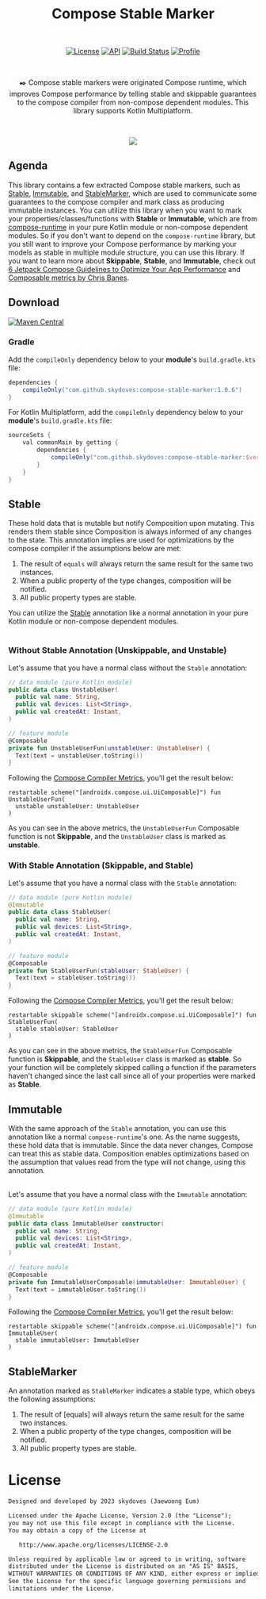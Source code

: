 <h1 align="center">Compose Stable Marker</h1></br>

<p align="center">
  <a href="https://opensource.org/licenses/Apache-2.0"><img alt="License" src="https://img.shields.io/badge/License-Apache%202.0-blue.svg"/></a>
  <a href="https://android-arsenal.com/api?level=21"><img alt="API" src="https://img.shields.io/badge/API-21%2B-brightgreen.svg?style=flat"/></a>
  <a href="https://github.com/skydoves/compose-stable-marker/actions/workflows/android.yml"><img alt="Build Status" 
  src="https://github.com/skydoves/compose-stable-marker/actions/workflows/android.yml/badge.svg"/></a>
  <a href="https://github.com/skydoves"><img alt="Profile" src="https://skydoves.github.io/badges/skydoves.svg"/></a>
</p><br>

<p align="center">
✒️ Compose stable markers were originated Compose runtime, which improves Compose performance by telling stable and skippable guarantees to the compose compiler from non-compose dependent modules. This library supports Kotlin Multiplatform.
</p><br>

<p align="center">
<img src="https://github.com/skydoves/compose-stable-marker/assets/24237865/9ead142c-3a35-4027-932a-b1d4e1cd13c5" />
</p>

## Agenda

This library contains a few extracted Compose stable markers, such as [Stable](https://developer.android.com/reference/kotlin/androidx/compose/runtime/Stable), [Immutable](https://developer.android.com/reference/kotlin/androidx/compose/runtime/Immutable), and [StableMarker](https://developer.android.com/reference/kotlin/androidx/compose/runtime/StableMarker), which are used to communicate some guarantees to the compose compiler and mark class as producing immutable instances. You can utilize this library when you want to mark your properties/classes/functions with **Stable** or **Immutable**, which are from [compose-runtime](https://developer.android.com/jetpack/androidx/releases/compose-runtime) in your pure Kotlin module or non-compose dependent modules. So if you don't want to depend on the `compose-runtime` library, but you still want to improve your Compose performance by marking your models as stable in multiple module structure, you can use this library. If you want to learn more about **Skippable**, **Stable**, and **Immutable**, check out [6 Jetpack Compose Guidelines to Optimize Your App Performance](https://medium.com/proandroiddev/6-jetpack-compose-guidelines-to-optimize-your-app-performance-be18533721f9) and [Composable metrics by Chris Banes](https://chrisbanes.me/posts/composable-metrics/#skippable).

## Download
[![Maven Central](https://img.shields.io/maven-central/v/com.github.skydoves/compose-stable-marker.svg?label=Maven%20Central)](https://search.maven.org/search?q=g:%22com.github.skydoves%22%20AND%20a:%compose-stable-marker%22)

### Gradle

Add the `compileOnly` dependency below to your **module**'s `build.gradle.kts` file:

```gradle
dependencies {
    compileOnly("com.github.skydoves:compose-stable-marker:1.0.6")
}
```

For Kotlin Multiplatform, add the `compileOnly` dependency below to your **module**'s `build.gradle.kts` file:

```gradle
sourceSets {
    val commonMain by getting {
        dependencies {
            compileOnly("com.github.skydoves:compose-stable-marker:$version")
        }
    }
}
```

## Stable

These hold data that is mutable but notify Composition upon mutating. This renders them stable since Composition is always informed of any changes to the state. This annotation implies are used for optimizations by the compose compiler if the assumptions below are met:

1.  The result of `equals` will always return the same result for the same two instances.
 2. When a public property of the type changes, composition will be notified.
 3. All public property types are stable.

You can utilize the [Stable](https://developer.android.com/reference/kotlin/androidx/compose/runtime/Stable) annotation like a normal annotation in your pure Kotlin module or non-compose dependent modules. <br><br>

### Without Stable Annotation (Unskippable, and Unstable)

Let's assume that you have a normal class without the `Stable` annotation:

```kotlin
// data module (pure Kotlin module)
public data class UnstableUser(
  public val name: String,
  public val devices: List<String>,
  public val createdAt: Instant,
)

// feature module
@Composable
private fun UnstableUserFun(unstableUser: UnstableUser) {
  Text(text = unstableUser.toString())
}
```

Following the [Compose Compiler Metrics](https://github.com/JetBrains/kotlin/blob/master/plugins/compose/design/compiler-metrics.md), you'll get the result below:

```
restartable scheme("[androidx.compose.ui.UiComposable]") fun UnstableUserFun(
  unstable unstableUser: UnstableUser
)
```

As you can see in the above metrics, the `UnstableUserFun` Composable function is not **Skippable**, and the `UnstableUser` class is marked as **unstable**. 

### With Stable Annotation (Skippable, and Stable)

Let's assume that you have a normal class with the `Stable` annotation:

```kotlin
// data module (pure Kotlin module)
@Immutable
public data class StableUser(
  public val name: String,
  public val devices: List<String>,
  public val createdAt: Instant,
)

// feature module
@Composable
private fun StableUserFun(stableUser: StableUser) {
  Text(text = stableUser.toString())
}
```

Following the [Compose Compiler Metrics](https://github.com/androidx/androidx/blob/androidx-main/compose/compiler/design/compiler-metrics.md), you'll get the result below:

```
restartable skippable scheme("[androidx.compose.ui.UiComposable]") fun StableUserFun(
  stable stableUser: StableUser
)
```

As you can see in the above metrics, the `StableUserFun` Composable function is **Skippable**, and the `StableUser` class is marked as **stable**. So your function will be completely skipped calling a function if the parameters haven't changed since the last call since all of your properties were marked as **Stable**.

## Immutable

With the same approach of the `Stable` annotation, you can use this annotation like a normal `compose-runtime`'s one. As the name suggests, these hold data that is immutable. Since the data never changes, Compose can treat this as stable data. Composition enables optimizations based on the assumption that values read from the type will not change, using this annotation. <br><br>

Let's assume that you have a normal class with the `Immutable` annotation:

```kotlin
// data module (pure Kotlin module)
@Immutable
public data class ImmutableUser constructor(
  public val name: String,
  public val devices: List<String>,
  public val createdAt: Instant,
)

// feature module
@Composable
private fun ImmutableUserComposable(immutableUser: ImmutableUser) {
  Text(text = immutableUser.toString())
}
```

Following the [Compose Compiler Metrics](https://github.com/androidx/androidx/blob/androidx-main/compose/compiler/design/compiler-metrics.md), you'll get the result below:

```
restartable skippable scheme("[androidx.compose.ui.UiComposable]") fun ImmutableUser(
  stable immutableUser: ImmutableUser
)
```

## StableMarker

An annotation marked as `StableMarker` indicates a stable type, which obeys the following assumptions:

 1. The result of [equals] will always return the same result for the same two instances.
 2. When a public property of the type changes, composition will be notified.
 3. All public property types are stable.

# License
```xml
Designed and developed by 2023 skydoves (Jaewoong Eum)

Licensed under the Apache License, Version 2.0 (the "License");
you may not use this file except in compliance with the License.
You may obtain a copy of the License at

   http://www.apache.org/licenses/LICENSE-2.0

Unless required by applicable law or agreed to in writing, software
distributed under the License is distributed on an "AS IS" BASIS,
WITHOUT WARRANTIES OR CONDITIONS OF ANY KIND, either express or implied.
See the License for the specific language governing permissions and
limitations under the License.
```
